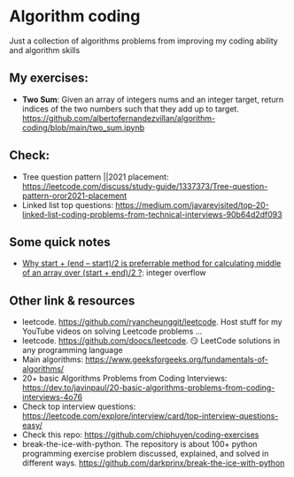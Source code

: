 # Algorithm coding
Just a collection of algorithms problems from improving my coding ability and algorithm skills

## My exercises:

* **Two Sum**: Given an array of integers nums and an integer target, return indices of the two numbers such that they add up to target. https://github.com/albertofernandezvillan/algorithm-coding/blob/main/two_sum.ipynb

## Check:
 * Tree question pattern ||2021 placement: https://leetcode.com/discuss/study-guide/1337373/Tree-question-pattern-oror2021-placement
 * Linked list top questions: https://medium.com/javarevisited/top-20-linked-list-coding-problems-from-technical-interviews-90b64d2df093

## Some quick notes
* [Why start + (end – start)/2 is preferrable method for calculating middle of an array over (start + end)/2 ?](https://www.geeksforgeeks.org/start-end-start2-preferrable-method-calculating-middle-array-start-end2/): integer overflow

## Other link & resources
* leetcode. https://github.com/ryancheunggit/leetcode. Host stuff for my YouTube videos on solving Leetcode problems ...
* leetcode. https://github.com/doocs/leetcode. 😏 LeetCode solutions in any programming language
* Main algorithms: https://www.geeksforgeeks.org/fundamentals-of-algorithms/
* 20+ basic Algorithms Problems from Coding Interviews: https://dev.to/javinpaul/20-basic-algorithms-problems-from-coding-interviews-4o76
* Check top interview questions: https://leetcode.com/explore/interview/card/top-interview-questions-easy/
* Check this repo: https://github.com/chiphuyen/coding-exercises
* break-the-ice-with-python. The repository is about 100+ python programming exercise problem discussed, explained, and solved in different ways. https://github.com/darkprinx/break-the-ice-with-python


